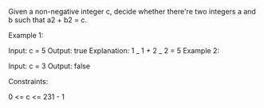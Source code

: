 Given a non-negative integer c, decide whether there're two integers a and b such that a2 + b2 = c.

Example 1:

Input: c = 5
Output: true
Explanation: 1 _ 1 + 2 _ 2 = 5
Example 2:

Input: c = 3
Output: false

Constraints:

0 <= c <= 231 - 1
